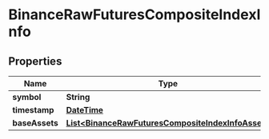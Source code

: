 # BinanceRawFuturesCompositeIndexInfo

## Properties
Name | Type | Description | Notes
------------ | ------------- | ------------- | -------------
**symbol** | **String** |  |  [optional]
**timestamp** | [**DateTime**](DateTime.md) |  |  [optional]
**baseAssets** | [**List&lt;BinanceRawFuturesCompositeIndexInfoAsset&gt;**](BinanceRawFuturesCompositeIndexInfoAsset.md) |  |  [optional]
